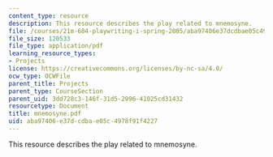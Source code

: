 ```yaml
---
content_type: resource
description: This resource describes the play related to mnemosyne.
file: /courses/21m-604-playwriting-i-spring-2005/aba97406e37dcdbae05c4978f91f4227_mnemosyne.pdf
file_size: 120533
file_type: application/pdf
learning_resource_types:
- Projects
license: https://creativecommons.org/licenses/by-nc-sa/4.0/
ocw_type: OCWFile
parent_title: Projects
parent_type: CourseSection
parent_uid: 3dd728c3-146f-31d5-2996-41025cd31432
resourcetype: Document
title: mnemosyne.pdf
uid: aba97406-e37d-cdba-e05c-4978f91f4227
---
```

This resource describes the play related to mnemosyne.